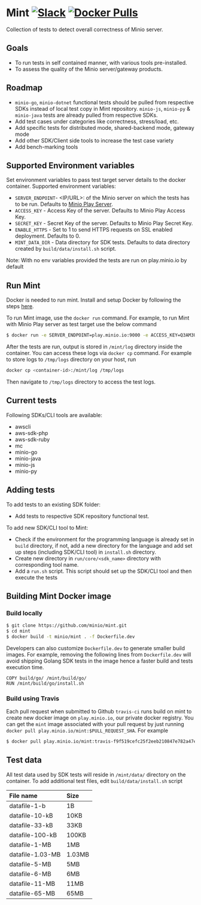 # Mint [![Slack](https://slack.minio.io/slack?type=svg)](https://slack.minio.io) [![Docker Pulls](https://img.shields.io/docker/pulls/minio/mint.svg?maxAge=604800)](https://hub.docker.com/r/minio/mint/)

Collection of tests to detect overall correctness of Minio server.

## Goals

- To run tests in self contained manner, with various tools pre-installed.
- To assess the quality of the Minio server/gateway products.

## Roadmap

- `minio-go`, `minio-dotnet` functional tests should be pulled from respective SDKs instead of local test copy in Mint repository. `minio-js`, `minio-py` & `minio-java` tests are already pulled from respective SDKs.
- Add test cases under categories like correctness, stress/load, etc.
- Add specific tests for distributed mode, shared-backend mode, gateway mode
- Add other SDK/Client side tools to increase the test case variety
- Add bench-marking tools

## Supported Environment variables

Set environment variables to pass test target server details to the docker container. Supported environment variables:

- `SERVER_ENDPOINT`- <IP/URL>:<PORT> of the Minio server on which the tests has to be run. Defaults to [Minio Play Server](play.minio.io:9000/minio/).
- `ACCESS_KEY`     - Access Key of the server. Defaults to Minio Play Access Key.
- `SECRET_KEY`     - Secret Key of the server. Defaults to Minio Play Secret Key.
- `ENABLE_HTTPS`   - Set to 1 to send HTTPS requests on SSL enabled deployment. Defaults to 0.
- `MINT_DATA_DIR`  - Data directory for SDK tests. Defaults to data directory created by `build/data/install.sh` script.

Note: With no env variables provided the tests are run on play.minio.io by default

## Run Mint

Docker is needed to run mint. Install and setup Docker by following the steps [here](https://docs.docker.com/engine/installation/linux/docker-ce/ubuntu/). 

To run Mint image, use the `docker run` command. For example, to run Mint with Minio Play server as test target use the below command

```sh
$ docker run -e SERVER_ENDPOINT=play.minio.io:9000 -e ACCESS_KEY=Q3AM3UQ867SPQQA43P2F -e SECRET_KEY=zuf+tfteSlswRu7BJ86wekitnifILbZam1KYY3TG -e ENABLE_HTTPS=1 minio/mint:latest
```

After the tests are run, output is stored in `/mint/log` directory inside the container. You can access these logs via `docker cp` command. For example to store logs to `/tmp/logs` directory on your host, run

```sh
docker cp <container-id>:/mint/log /tmp/logs
```

Then navigate to `/tmp/logs` directory to access the test logs.

## Current tests

Following SDKs/CLI tools are available:

- awscli
- aws-sdk-php
- aws-sdk-ruby
- mc
- minio-go
- minio-java
- minio-js
- minio-py

## Adding tests

To add tests to an existing SDK folder:

- Add tests to respective SDK repository functional test.

To add new SDK/CLI tool to Mint:

- Check if the environment for the programming language is already set in `build` directory, if not, add a new directory for the language and add set up steps (including SDK/CLI tool) in `install.sh` directory.
- Create new directory in `run/core/<sdk_name>` directory with corresponding tool name.
- Add a `run.sh` script. This script should set up the SDK/CLI tool and then execute the tests

## Building Mint Docker image

### Build locally

```sh
$ git clone https://github.com/minio/mint.git
$ cd mint
$ docker build -t minio/mint . -f Dockerfile.dev
```

Developers can also customize `Dockerfile.dev` to generate smaller build images. For example, removing the following lines from `Dockerfile.dev` will avoid shipping Golang SDK tests in the image hence a faster build and tests execution time.

```docker
COPY build/go/ /mint/build/go/
RUN /mint/build/go/install.sh
```

### Build using Travis

Each pull request when submitted to Github `travis-ci` runs build on mint to create new docker image on `play.minio.io`, our private docker registry. You can get the `mint` image associated with your pull request by just running `docker pull play.minio.io/mint:$PULL_REQUEST_SHA`. For example

```sh
$ docker pull play.minio.io/mint:travis-f9f519cefc25f2eeb210847e782a47e466a6b79e
```

## Test data

All test data used by SDK tests will reside in `/mint/data/` directory on the container. To add additional test files, edit `build/data/install.sh` script

| File name |  Size
|:--- |:--- |
| datafile-1-b | 1B |
| datafile-10-kB   |10KB
| datafile-33-kB |33KB
| datafile-100-kB |100KB
| datafile-1-MB |1MB
| datafile-1.03-MB |1.03MB
| datafile-5-MB |5MB
| datafile-6-MB |6MB
| datafile-11-MB |11MB
| datafile-65-MB |65MB
